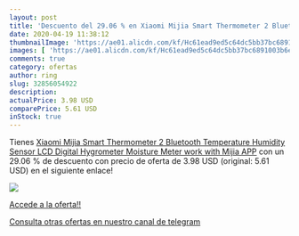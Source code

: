 ```yaml
---
layout: post
title: 'Descuento del 29.06 % en Xiaomi Mijia Smart Thermometer 2 Bluetoo'
date: 2020-04-19 11:38:12
thumbnailImage: 'https://ae01.alicdn.com/kf/Hc61ead9ed5c64dc5bb37bc6891003b6ex/Xiaomi-Mijia-Smart-Thermometer-2-Bluetooth-Temperature-Humidity-Sensor-LCD-Digital-Hygrometer-Moisture-Meter-work-with.jpg_350x350._SL200_.jpg'
images: [ 'https://ae01.alicdn.com/kf/Hc61ead9ed5c64dc5bb37bc6891003b6ex/Xiaomi-Mijia-Smart-Thermometer-2-Bluetooth-Temperature-Humidity-Sensor-LCD-Digital-Hygrometer-Moisture-Meter-work-with.jpg_350x350._SL200_.jpg' ]
comments: true
category: ofertas
author: ring
slug: 32856054922
description:
actualPrice: 3.98 USD
comparePrice: 5.61 USD
inStock: true
---
```


Tienes [Xiaomi Mijia Smart Thermometer 2 Bluetooth Temperature Humidity Sensor LCD Digital Hygrometer Moisture Meter work with Mijia APP](https://www.amazon.com/dp/32856054922/?tag=redken08-20) con un 29.06 % de descuento con precio de oferta de 3.98 USD (original: 5.61 USD) en el siguiente enlace!

[![](https://ae01.alicdn.com/kf/Hc61ead9ed5c64dc5bb37bc6891003b6ex/Xiaomi-Mijia-Smart-Thermometer-2-Bluetooth-Temperature-Humidity-Sensor-LCD-Digital-Hygrometer-Moisture-Meter-work-with.jpg_350x350._SL200_.jpg)](https://www.amazon.com/dp/32856054922/?tag=redken08-20)

[Accede a la oferta!!](https://www.amazon.com/dp/32856054922/?tag=redken08-20)

[Consulta otras ofertas en nuestro canal de telegram](https://t.me/s/ofertas25)
